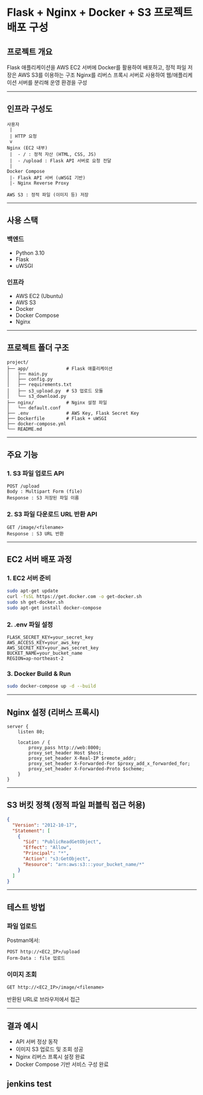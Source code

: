 # Flask + Nginx + Docker + S3 프로젝트 배포 구성

## 프로젝트 개요

Flask 애플리케이션을 AWS EC2 서버에 Docker를 활용하여 배포하고, 정적 파일 저장은 AWS S3를 이용하는 구조
Nginx를 리버스 프록시 서버로 사용하여 웹/애플리케이션 서버를 분리해 운영 환경을 구성

---

## 인프라 구성도

```
사용자
 |
 | HTTP 요청
 v
Nginx (EC2 내부)
 |  - / : 정적 자산 (HTML, CSS, JS)
 |  - /upload : Flask API 서버로 요청 전달
 |
Docker Compose
 |- Flask API 서버 (uWSGI 기반)
 |- Nginx Reverse Proxy

AWS S3 : 정적 파일 (이미지 등) 저장
```

---

## 사용 스택

### 백엔드
- Python 3.10
- Flask
- uWSGI

### 인프라
- AWS EC2 (Ubuntu)
- AWS S3  
- Docker
- Docker Compose
- Nginx

---

## 프로젝트 폴더 구조

```
project/
├── app/              # Flask 애플리케이션
│   ├── main.py       
│   ├── config.py
│   ├── requirements.txt
│   ├── s3_upload.py  # S3 업로드 모듈
│   └── s3_download.py
├── nginx/            # Nginx 설정 파일
│   └── default.conf
├── .env              # AWS Key, Flask Secret Key
├── Dockerfile        # Flask + uWSGI
├── docker-compose.yml
└── README.md
```

---

## 주요 기능

### 1. S3 파일 업로드 API

```
POST /upload
Body : Multipart Form (file)
Response : S3 저장된 파일 이름
```

### 2. S3 파일 다운로드 URL 반환 API

```
GET /image/<filename>
Response : S3 URL 반환
```

---

## EC2 서버 배포 과정

### 1. EC2 서버 준비

```bash
sudo apt-get update
curl -fsSL https://get.docker.com -o get-docker.sh
sudo sh get-docker.sh
sudo apt-get install docker-compose
```

### 2. .env 파일 설정

```
FLASK_SECRET_KEY=your_secret_key
AWS_ACCESS_KEY=your_aws_key
AWS_SECRET_KEY=your_aws_secret_key
BUCKET_NAME=your_bucket_name
REGION=ap-northeast-2
```

### 3. Docker Build & Run

```bash
sudo docker-compose up -d --build
```

---

## Nginx 설정 (리버스 프록시)

```
server {
    listen 80;

    location / {
        proxy_pass http://web:8000;
        proxy_set_header Host $host;
        proxy_set_header X-Real-IP $remote_addr;
        proxy_set_header X-Forwarded-For $proxy_add_x_forwarded_for;
        proxy_set_header X-Forwarded-Proto $scheme;
    }
}
```

---

## S3 버킷 정책 (정적 파일 퍼블릭 접근 허용)

```json
{
  "Version": "2012-10-17",
  "Statement": [
    {
      "Sid": "PublicReadGetObject",
      "Effect": "Allow",
      "Principal": "*",
      "Action": "s3:GetObject",
      "Resource": "arn:aws:s3:::your_bucket_name/*"
    }
  ]
}
```

---

## 테스트 방법

### 파일 업로드

Postman에서:
```
POST http://<EC2_IP>/upload
Form-Data : file 업로드
```

### 이미지 조회
```
GET http://<EC2_IP>/image/<filename>
```
반환된 URL로 브라우저에서 접근

---

## 결과 예시

- API 서버 정상 동작
- 이미지 S3 업로드 및 조회 성공
- Nginx 리버스 프록시 설정 완료
- Docker Compose 기반 서비스 구성 완료

## jenkins test
